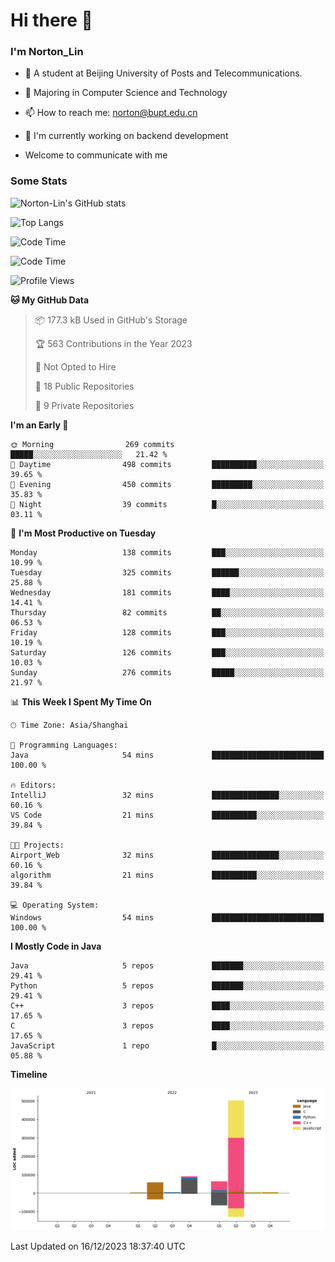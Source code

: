
# Hi there 👋

### I'm Norton_Lin
- 🏫 A student at Beijing University of Posts and Telecommunications.
- 🌱 Majoring in Computer Science and Technology
- 📫 How to reach me: norton@bupt.edu.cn
- 🌱 I'm currently working on backend development

- Welcome to communicate with me

### Some Stats
![Norton-Lin's GitHub stats](https://github-readme-stats.vercel.app/api?username=Norton-Lin&count_private=true&show_icons=true&theme=radical)

![Top Langs](https://github-readme-stats.vercel.app/api/top-langs/?username=Norton-Lin&langs_count=10&layout=compact)

![Code Time](https://github-readme-stats.vercel.app/api/wakatime?username=Norton_Lin)

<!--START_SECTION:waka-->
![Code Time](http://img.shields.io/badge/Code%20Time-439%20hrs%2058%20mins-blue)

![Profile Views](http://img.shields.io/badge/Profile%20Views-0-blue)

**🐱 My GitHub Data** 

> 📦 177.3 kB Used in GitHub's Storage 
 > 
> 🏆 563 Contributions in the Year 2023
 > 
> 🚫 Not Opted to Hire
 > 
> 📜 18 Public Repositories 
 > 
> 🔑 9 Private Repositories 
 > 
**I'm an Early 🐤** 

```text
🌞 Morning                269 commits         █████░░░░░░░░░░░░░░░░░░░░   21.42 % 
🌆 Daytime                498 commits         ██████████░░░░░░░░░░░░░░░   39.65 % 
🌃 Evening                450 commits         █████████░░░░░░░░░░░░░░░░   35.83 % 
🌙 Night                  39 commits          █░░░░░░░░░░░░░░░░░░░░░░░░   03.11 % 
```
📅 **I'm Most Productive on Tuesday** 

```text
Monday                   138 commits         ███░░░░░░░░░░░░░░░░░░░░░░   10.99 % 
Tuesday                  325 commits         ██████░░░░░░░░░░░░░░░░░░░   25.88 % 
Wednesday                181 commits         ████░░░░░░░░░░░░░░░░░░░░░   14.41 % 
Thursday                 82 commits          ██░░░░░░░░░░░░░░░░░░░░░░░   06.53 % 
Friday                   128 commits         ███░░░░░░░░░░░░░░░░░░░░░░   10.19 % 
Saturday                 126 commits         ███░░░░░░░░░░░░░░░░░░░░░░   10.03 % 
Sunday                   276 commits         █████░░░░░░░░░░░░░░░░░░░░   21.97 % 
```


📊 **This Week I Spent My Time On** 

```text
🕑︎ Time Zone: Asia/Shanghai

💬 Programming Languages: 
Java                     54 mins             █████████████████████████   100.00 % 

🔥 Editors: 
IntelliJ                 32 mins             ███████████████░░░░░░░░░░   60.16 % 
VS Code                  21 mins             ██████████░░░░░░░░░░░░░░░   39.84 % 

🐱‍💻 Projects: 
Airport_Web              32 mins             ███████████████░░░░░░░░░░   60.16 % 
algorithm                21 mins             ██████████░░░░░░░░░░░░░░░   39.84 % 

💻 Operating System: 
Windows                  54 mins             █████████████████████████   100.00 % 
```

**I Mostly Code in Java** 

```text
Java                     5 repos             ███████░░░░░░░░░░░░░░░░░░   29.41 % 
Python                   5 repos             ███████░░░░░░░░░░░░░░░░░░   29.41 % 
C++                      3 repos             ████░░░░░░░░░░░░░░░░░░░░░   17.65 % 
C                        3 repos             ████░░░░░░░░░░░░░░░░░░░░░   17.65 % 
JavaScript               1 repo              █░░░░░░░░░░░░░░░░░░░░░░░░   05.88 % 
```



**Timeline**

![Lines of Code chart](https://raw.githubusercontent.com/Norton-Lin/Norton-Lin/main/assets/bar_graph.png)


 Last Updated on 16/12/2023 18:37:40 UTC
<!--END_SECTION:waka-->
